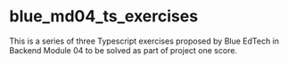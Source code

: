 # blue_md04_ts_exercises

This is a series of three Typescript exercises
proposed by Blue EdTech in Backend Module 
04 to be solved as part of project one score.

